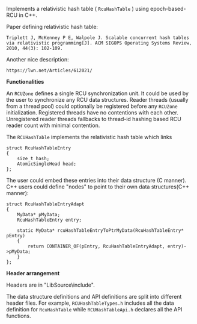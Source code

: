 

Implements a relativistic hash table ( `RcuHashTable` ) using epoch-based-RCU in C++.

Paper defining relativistic hash table:

```
Triplett J, McKenney P E, Walpole J. Scalable concurrent hash tables via relativistic programming[J]. ACM SIGOPS Operating Systems Review, 2010, 44(3): 102-109.
```

Another nice description:

```
https://lwn.net/Articles/612021/
```



**Functionalities**

An `RCUZone` defines a single RCU synchronization unit. It could be used by the user to synchronize any RCU data structures. Reader threads (usually from a thread pool) could optionally be registered before any `RCUZone` initialization. Registered threads have no contentions with each other. Unregistered reader threads fallbacks to thread-id hashing based RCU reader count with minimal contention. 

The `RCUHashTable` implements the relativistic hash table which links
```
struct RcuHashTableEntry
{
    size_t hash;
    AtomicSingleHead head;
};
```
The user could embed these entries into their data structure (C manner). C++ users could define "nodes" to point to their own data structures(C++ manner):

```
struct RcuHashTableEntryAdapt
{
    MyData* pMyData;
    RcuHashTableEntry entry;

    static MyData* rcuHashTableEntryToPtrMyData(RcuHashTableEntry* pEntry)   
    {
        return CONTAINER_OF(pEntry, RcuHashTableEntryAdapt, entry)->pMyData;
    } 
};
```

**Header arrangement**

Headers are in "LibSource\include". 

The data structure definitions and API definitions are split into different header files. For example, `RCUHashTableTypes.h` includes all the data definition for `RcuHashTable` while `RCUHashTableApi.h` declares all the API functions.




